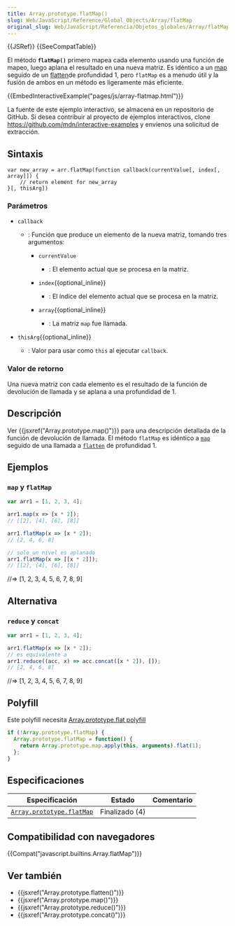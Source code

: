 ```yaml
---
title: Array.prototype.flatMap()
slug: Web/JavaScript/Reference/Global_Objects/Array/flatMap
original_slug: Web/JavaScript/Referencia/Objetos_globales/Array/flatMap
---
```


{{JSRef}} {{SeeCompatTable}}

El método **`flatMap()`** primero mapea cada elemento usando una función de mapeo, luego aplana el resultado en una nueva matriz. Es idéntico a un [map](/es/docs/Web/JavaScript/Reference/Global_Objects/Array/map) seguido de un [flatten](/es/docs/Web/JavaScript/Reference/Global_Objects/Array/flatten)de profundidad 1, pero `flatMap` es a menudo útil y la fusión de ambos en un método es ligeramente más eficiente.

{{EmbedInteractiveExample("pages/js/array-flatmap.html")}}

La fuente de este ejemplo interactivo, se almacena en un repositorio de GitHub. Si desea contribuir al proyecto de ejemplos interactivos, clone <https://github.com/mdn/interactive-examples> y envíenos una solicitud de extracción.

## Sintaxis

```
var new_array = arr.flatMap(function callback(currentValue[, index[, array]]) {
    // return element for new_array
}[, thisArg])
```

### Parámetros

- `callback`

  - : Función que produce un elemento de la nueva matriz, tomando tres argumentos:

    - `currentValue`

      - : El elemento actual que se procesa en la matriz.

    - `index`{{optional_inline}}
      - : El índice del elemento actual que se procesa en la matriz.
    - `array`{{optional_inline}}
      - : La matriz `map` fue llamada.

- `thisArg`{{optional_inline}}
  - : Valor para usar como `this` al ejecutar `callback`.

### Valor de retorno

Una nueva matriz con cada elemento es el resultado de la función de devolución de llamada y se aplana a una profundidad de 1.

## Descripción

Ver {{jsxref("Array.prototype.map()")}} para una descripción detallada de la función de devolución de llamada. El método `flatMap` es idéntico a [`map`](/es/docs/Web/JavaScript/Reference/Global_Objects/Array/map) seguido de una llamada a [`flatten`](/es/docs/Web/JavaScript/Reference/Global_Objects/Array/flatten) de profundidad 1.

## Ejemplos

### `map` y `flatMap`

```js
var arr1 = [1, 2, 3, 4];

arr1.map(x => [x * 2]);
// [[2], [4], [6], [8]]

arr1.flatMap(x => [x * 2]);
// [2, 4, 6, 8]

// solo un nivel es aplanado
arr1.flatMap(x => [[x * 2]]);
// [[2], [4], [6], [8]]
```

//=> \[1, 2, 3, 4, 5, 6, 7, 8, 9]

## Alternativa

### `reduce` y `concat`

```js
var arr1 = [1, 2, 3, 4];

arr1.flatMap(x => [x * 2]);
// es equivalente a
arr1.reduce((acc, x) => acc.concat([x * 2]), []);
// [2, 4, 6, 8]
```

//=> \[1, 2, 3, 4, 5, 6, 7, 8, 9]

## Polyfill

Este polyfill necesita [Array.prototype.flat polyfill](/es/docs/Web/JavaScript/Reference/Global_Objects/Array/flat)

```js
if (!Array.prototype.flatMap) {
  Array.prototype.flatMap = function() {
    return Array.prototype.map.apply(this, arguments).flat(1);
  };
}
```

## Especificaciones

| Especificación                                                                                    | Estado         | Comentario |
| ------------------------------------------------------------------------------------------------- | -------------- | ---------- |
| [`Array.prototype.flatMap`](https://tc39.github.io/proposal-flatMap/#sec-Array.prototype.flatMap) | Finalizado (4) |            |

## Compatibilidad con navegadores

{{Compat("javascript.builtins.Array.flatMap")}}

## Ver también

- {{jsxref("Array.prototype.flatten()")}}
- {{jsxref("Array.prototype.map()")}}
- {{jsxref("Array.prototype.reduce()")}}
- {{jsxref("Array.prototype.concat()")}}
